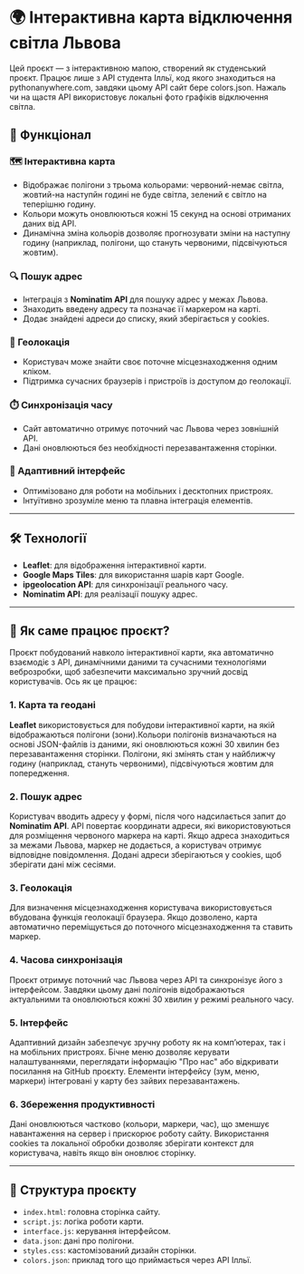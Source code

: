 # 🌍 Інтерактивна карта відключення світла Львова

Цей проєкт — з інтерактивною мапою, створений як студенський проєкт. Працює лише з API студента Ілльї, код якого знаходиться на pythonanywhere.com, завдяки цьому API сайт бере colors.json. Нажаль чи на щастя API використовує локальні фото графіків відключення світла.

## 🚀 Функціонал

### 🗺️ Інтерактивна карта
- Відображає полігони з трьома кольорами: червоний-немає світла, жовтий-на наступйн годині не буде світла, зелений є світло на теперішню годину.
- Кольори можуть оновлюються кожні 15 секунд на основі отриманих даних від API.
- Динамічна зміна кольорів дозволяє прогнозувати зміни на наступну годину (наприклад, полігони, що стануть червоними, підсвічуються жовтим).

### 🔍 Пошук адрес
- Інтеграція з **Nominatim API** для пошуку адрес у межах Львова.
- Знаходить введену адресу та позначає її маркером на карті.
- Додає знайдені адреси до списку, який зберігається у cookies.

### 📍 Геолокація
- Користувач може знайти своє поточне місцезнаходження одним кліком.
- Підтримка сучасних браузерів і пристроїв із доступом до геолокації.

### ⏱️ Синхронізація часу
- Сайт автоматично отримує поточний час Львова через зовнішній API.
- Дані оновлюються без необхідності перезавантаження сторінки.

### 📱 Адаптивний інтерфейс
- Оптимізовано для роботи на мобільних і десктопних пристроях.
- Інтуїтивно зрозуміле меню та плавна інтеграція елементів.

---

## 🛠️ Технології

- **Leaflet**: для відображення інтерактивної карти.
- **Google Maps Tiles**: для використання шарів карт Google.
- **ipgeolocation API**: для синхронізації реального часу.
- **Nominatim API**: для реалізації пошуку адрес.

---
## 🧐 Як саме працює проєкт?

Проєкт побудований навколо інтерактивної карти, яка автоматично взаємодіє з API, динамічними даними та сучасними технологіями веброзробки, щоб забезпечити максимально зручний досвід користувачів. Ось як це працює:

### 1. **Карта та геодані**
**Leaflet** використовується для побудови інтерактивної карти, на якій відображаються полігони (зони).Кольори полігонів визначаються на основі JSON-файлів із даними, які оновлюються кожні 30 хвилин без перезавантаження сторінки. Полігони, які змінять стан у найближчу годину (наприклад, стануть червоними), підсвічуються жовтим для попередження.

### 2. **Пошук адрес**
Користувач вводить адресу у формі, після чого надсилається запит до **Nominatim API**. API повертає координати адреси, які використовуються для розміщення червоного маркера на карті. Якщо адреса знаходиться за межами Львова, маркер не додається, а користувач отримує відповідне повідомлення. Додані адреси зберігаються у cookies, щоб зберігати дані між сесіями.

### 3. **Геолокація**
Для визначення місцезнаходження користувача використовується вбудована функція геолокації браузера. Якщо дозволено, карта автоматично переміщується до поточного місцезнаходження та ставить маркер.

### 4. **Часова синхронізація**
Проєкт отримує поточний час Львова через API та синхронізує його з інтерфейсом. Завдяки цьому дані полігонів відображаються актуальними та оновлюються кожні 30 хвилин у режимі реального часу.

### 5. **Інтерфейс**
Адаптивний дизайн забезпечує зручну роботу як на комп’ютерах, так і на мобільних пристроях. Бічне меню дозволяє керувати налаштуваннями, переглядати інформацію "Про нас" або відкривати посилання на GitHub проєкту. Елементи інтерфейсу (зум, меню, маркери) інтегровані у карту без зайвих перезавантажень.

### 6. **Збереження продуктивності** 
Дані оновлюються частково (кольори, маркери, час), що зменшує навантаження на сервер і прискорює роботу сайту. Використання cookies та локальної обробки дозволяє зберігати контекст для користувача, навіть якщо він оновлює сторінку.

---

## 📂 Структура проєкту

- `index.html`: головна сторінка сайту.
- `script.js`: логіка роботи карти.
- `interface.js`: керування інтерфейсом.
- `data.json`: дані про полігони.
- `styles.css`: кастомізований дизайн сторінки.
- `colors.json`: приклад того що приймається через API Ілльї.
